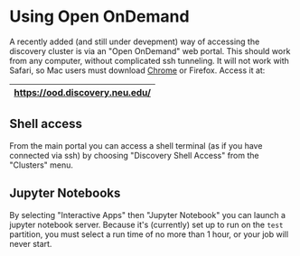 # Using Open OnDemand
A recently added (and still under devepment) way of accessing the discovery cluster is via an "Open OnDemand" web portal.
This should work from any computer, without complicated ssh tunneling.
It will not work with Safari, so Mac users must download [Chrome](https://www.google.com/chrome/) or Firefox.
Access it at:

https://ood.discovery.neu.edu/ |
-------------------------------|

## Shell access
From the main portal you can access a shell terminal (as if you have connected via ssh) 
by choosing "Discovery Shell Access" from the "Clusters" menu.

## Jupyter Notebooks
By selecting "Interactive Apps" then "Jupyter Notebook" you can launch a jupyter notebook server.
Because it's (currently) set up to run on the `test` partition, you must select a run time of no more than 1 hour, or your job will never start.
